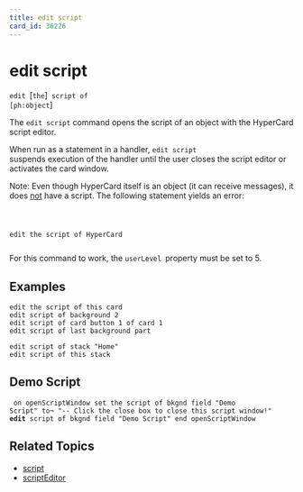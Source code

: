 ```yaml
---
title: edit script
card_id: 36226
---
```


# edit script

<code>edit </code>[<code>the</code>]<code> script of [ph:object</code>]

The <code>edit script</code> command opens the script of an object with the HyperCard script editor.  

When run as a statement in a handler, <code>edit script </code>suspends execution of the handler until the user closes the script editor or activates the card window. 

Note: Even though HyperCard itself is an object (it can receive messages), it does <u>not</u> have a script. The following statement yields an error: <code><pre>

edit the script of HyperCard
</pre></code>

For this command to work, the <code>userLevel </code>property must be set to 5. 


## Examples

```
edit the script of this card
edit script of background 2
edit script of card button 1 of card 1
edit script of last background part

edit script of stack "Home"
edit script of this stack
```

## Demo Script

<code><pre>
on openScriptWindow
  set the script of bkgnd field "Demo Script" to¬
  "-- Click the close box to close this script window!"
  <b>edit</b> script of bkgnd field "Demo Script"
end openScriptWindow
</pre></code>

## Related Topics

* [script](/HyperTalkReference/properties/script)
* [scriptEditor](/HyperTalkReference/properties/scriptEditor)

